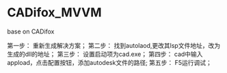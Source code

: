 # CADifox_MVVM
base on CADifox

第一步：
重新生成解决方案；
第二步：
找到autolaod,更改其lsp文件地址，改为生成的dll的地址；
第三步：
设置启动项为cad.exe；
第四步：
cad中输入appload，点击配置按钮，添加autodesk文件的路径;
第五步：
F5运行调试；
